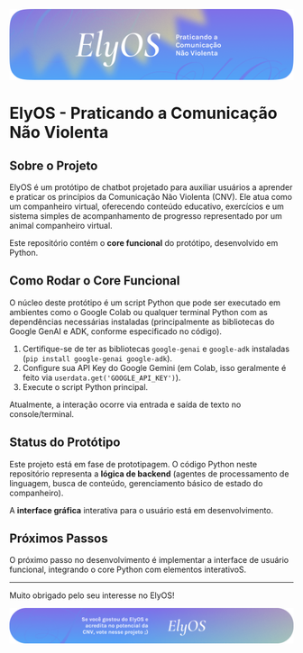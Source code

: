 ![Banner do Projeto ElyOS](img/elyos_banner_horizontal.png)
# ElyOS - Praticando a Comunicação Não Violenta

## Sobre o Projeto

ElyOS é um protótipo de chatbot projetado para auxiliar usuários a aprender e praticar os princípios da Comunicação Não Violenta (CNV). Ele atua como um companheiro virtual, oferecendo conteúdo educativo, exercícios e um sistema simples de acompanhamento de progresso representado por um animal companheiro virtual.

Este repositório contém o **core funcional** do protótipo, desenvolvido em Python.

## Como Rodar o Core Funcional

O núcleo deste protótipo é um script Python que pode ser executado em ambientes como o Google Colab ou qualquer terminal Python com as dependências necessárias instaladas (principalmente as bibliotecas do Google GenAI e ADK, conforme especificado no código).

1.  Certifique-se de ter as bibliotecas `google-genai` e `google-adk` instaladas (`pip install google-genai google-adk`).
2.  Configure sua API Key do Google Gemini (em Colab, isso geralmente é feito via `userdata.get('GOOGLE_API_KEY')`).
3.  Execute o script Python principal.

Atualmente, a interação ocorre via entrada e saída de texto no console/terminal.

## Status do Protótipo

Este projeto está em fase de prototipagem. O código Python neste repositório representa a **lógica de backend** (agentes de processamento de linguagem, busca de conteúdo, gerenciamento básico de estado do companheiro).

A **interface gráfica** interativa para o usuário está em desenvolvimento.


## Próximos Passos

O próximo passo no desenvolvimento é implementar a interface de usuário funcional, integrando o core Python com elementos interativoS.

---

Muito obrigado pelo seu interesse no ElyOS!

![Banner do Projeto ElyOS](img/elyos_footer.png)
